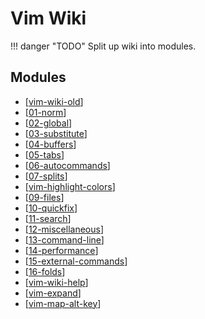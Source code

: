 Vim Wiki
===

!!! danger "TODO"
    Split up wiki into modules.

Modules
---

- [[vim-wiki-old]]
- [[01-norm]]
- [[02-global]]
- [[03-substitute]]
- [[04-buffers]]
- [[05-tabs]]
- [[06-autocommands]]
- [[07-splits]]
- [[vim-highlight-colors]]
- [[09-files]]
- [[10-quickfix]]
- [[11-search]]
- [[12-miscellaneous]]
- [[13-command-line]]
- [[14-performance]]
- [[15-external-commands]]
- [[16-folds]]
- [[vim-wiki-help]]
- [[vim-expand]]
- [[vim-map-alt-key]]

[//begin]: # "Autogenerated link references for markdown compatibility"
[vim-wiki-old]: vim-wiki-old.md "Vim Wiki Old"
[01-norm]: 01-norm.md "Norm"
[02-global]: 02-global.md "global"
[03-substitute]: 03-substitute.md "Substitute"
[04-buffers]: 04-buffers.md "Buffers"
[05-tabs]: 05-tabs.md "Tabs"
[06-autocommands]: 06-autocommands.md "Autocommands"
[07-splits]: 07-splits.md "Splits"
[vim-highlight-colors]: vim-highlight-colors.md "Vim Highlight Colors"
[09-files]: 09-files.md "Files"
[10-quickfix]: 10-quickfix.md "QuickFix"
[11-search]: 11-search.md "Search"
[12-miscellaneous]: 12-miscellaneous.md "Miscellaneous"
[13-command-line]: 13-command-line.md "Command Line"
[14-performance]: 14-performance.md "Performance"
[15-external-commands]: 15-external-commands.md "External Commands"
[16-folds]: 16-folds.md "Folds"
[vim-wiki-help]: vim-wiki-help.md "Vim Wiki Help"
[vim-expand]: vim-expand.md "Vim expand"
[vim-map-alt-key]: vim-map-alt-key.md "Vim Map Alt Key"
[//end]: # "Autogenerated link references"
